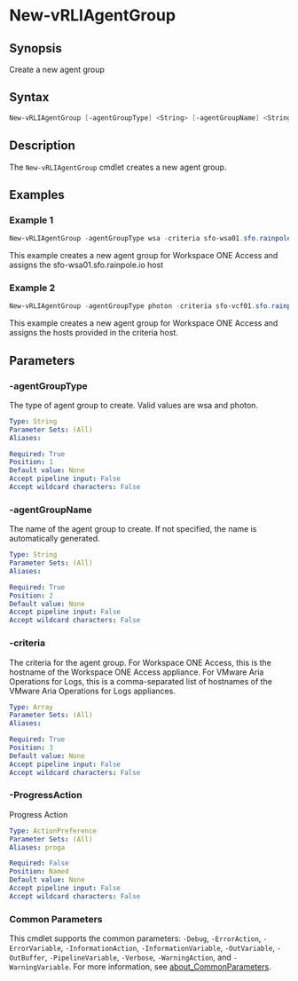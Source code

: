 # New-vRLIAgentGroup

## Synopsis

Create a new agent group

## Syntax

```powershell
New-vRLIAgentGroup [-agentGroupType] <String> [-agentGroupName] <String> [-criteria] <Array> [-ProgressAction <ActionPreference>] [<CommonParameters>]
```

## Description

The `New-vRLIAgentGroup` cmdlet creates a new agent group.

## Examples

### Example 1

```powershell
New-vRLIAgentGroup -agentGroupType wsa -criteria sfo-wsa01.sfo.rainpole.io
```

This example creates a new agent group for Workspace ONE Access and assigns the sfo-wsa01.sfo.rainpole.io host

### Example 2

```powershell
New-vRLIAgentGroup -agentGroupType photon -criteria sfo-vcf01.sfo.rainpole.io,xint-vrslcm01.rainpole.io,sfo-wsa01.sfo.rainpole.io
```

This example creates a new agent group for Workspace ONE Access and assigns the hosts provided in the criteria host.

## Parameters

### -agentGroupType

The type of agent group to create. Valid values are wsa and photon.

```yaml
Type: String
Parameter Sets: (All)
Aliases:

Required: True
Position: 1
Default value: None
Accept pipeline input: False
Accept wildcard characters: False
```

### -agentGroupName

The name of the agent group to create. If not specified, the name is automatically generated.

```yaml
Type: String
Parameter Sets: (All)
Aliases:

Required: True
Position: 2
Default value: None
Accept pipeline input: False
Accept wildcard characters: False
```

### -criteria

The criteria for the agent group.
For Workspace ONE Access, this is the hostname of the Workspace ONE Access appliance. For VMware Aria Operations for Logs, this is a comma-separated list of hostnames of the VMware Aria Operations for Logs appliances.

```yaml
Type: Array
Parameter Sets: (All)
Aliases:

Required: True
Position: 3
Default value: None
Accept pipeline input: False
Accept wildcard characters: False
```

### -ProgressAction

Progress Action

```yaml
Type: ActionPreference
Parameter Sets: (All)
Aliases: proga

Required: False
Position: Named
Default value: None
Accept pipeline input: False
Accept wildcard characters: False
```

### Common Parameters

This cmdlet supports the common parameters: `-Debug`, `-ErrorAction`, `-ErrorVariable`, `-InformationAction`, `-InformationVariable`, `-OutVariable`, `-OutBuffer`, `-PipelineVariable`, `-Verbose`, `-WarningAction`, and `-WarningVariable`. For more information, see [about_CommonParameters](http://go.microsoft.com/fwlink/?LinkID=113216).
